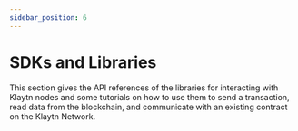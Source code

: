 ```yaml
---
sidebar_position: 6
---
```


# SDKs and Libraries

This section gives the API references of the libraries for interacting with Klaytn nodes and some tutorials on how to use them to send a transaction, read data from the blockchain, and communicate with an existing contract on the Klaytn Network.
